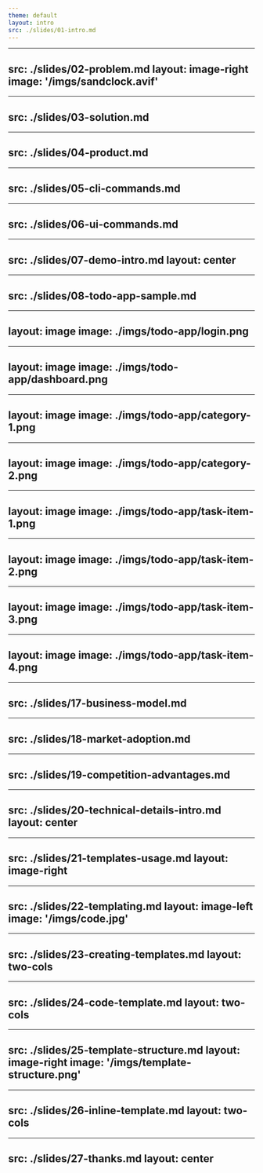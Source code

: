 ```yaml
---
theme: default
layout: intro
src: ./slides/01-intro.md
---
```


---
src: ./slides/02-problem.md
layout: image-right
image: '/imgs/sandclock.avif'
---

---
src: ./slides/03-solution.md
---

---
src: ./slides/04-product.md
---

---
src: ./slides/05-cli-commands.md
---

---
src: ./slides/06-ui-commands.md
---

---
src: ./slides/07-demo-intro.md
layout: center
---

---
src: ./slides/08-todo-app-sample.md
---

---
layout: image
image: ./imgs/todo-app/login.png
---

---
layout: image
image: ./imgs/todo-app/dashboard.png
---

---
layout: image
image: ./imgs/todo-app/category-1.png
---

---
layout: image
image: ./imgs/todo-app/category-2.png
---
 
---
layout: image
image: ./imgs/todo-app/task-item-1.png
---

---
layout: image
image: ./imgs/todo-app/task-item-2.png
---

---
layout: image
image: ./imgs/todo-app/task-item-3.png
---

---
layout: image
image: ./imgs/todo-app/task-item-4.png
---

---
src: ./slides/17-business-model.md
---

---
src: ./slides/18-market-adoption.md
---

---
src: ./slides/19-competition-advantages.md
---

---
src: ./slides/20-technical-details-intro.md
layout: center
---

---
src: ./slides/21-templates-usage.md
layout: image-right
---

---
src: ./slides/22-templating.md
layout: image-left
image: '/imgs/code.jpg'
---

---
src: ./slides/23-creating-templates.md
layout: two-cols
---

---
src: ./slides/24-code-template.md
layout: two-cols
---

---
src: ./slides/25-template-structure.md
layout: image-right
image: '/imgs/template-structure.png'
---

---
src: ./slides/26-inline-template.md
layout: two-cols
---

---
src: ./slides/27-thanks.md 
layout: center
---